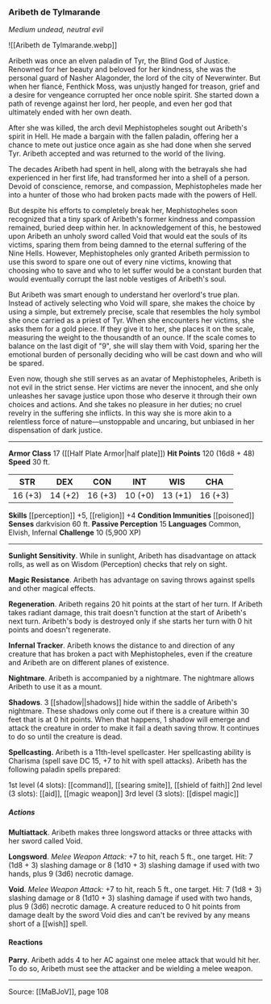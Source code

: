 ### Aribeth de Tylmarande
_Medium undead, neutral evil_

![[Aribeth de Tylmarande.webp]]

Aribeth was once an elven paladin of Tyr, the Blind God of Justice. Renowned for her beauty and beloved for her kindness, she was the personal guard of Nasher Alagonder, the lord of the city of Neverwinter. But when her fiancé, Fenthick Moss, was unjustly hanged for treason, grief and a desire for vengeance corrupted her once noble spirit. She started down a path of revenge against her lord, her people, and even her god that ultimately ended with her own death.

After she was killed, the arch devil Mephistopheles sought out Aribeth's spirit in Hell. He made a bargain with the fallen paladin, offering her a chance to mete out justice once again as she had done when she served Tyr. Aribeth accepted and was returned to the world of the living.

The decades Aribeth had spent in hell, along with the betrayals she had experienced in her first life, had transformed her into a shell of a person. Devoid of conscience, remorse, and compassion, Mephistopheles made her into a hunter of those who had broken pacts made with the powers of Hell.

But despite his efforts to completely break her, Mephistopheles soon recognized that a tiny spark of Aribeth's former kindness and compassion remained, buried deep within her. In acknowledgement of this, he bestowed upon Aribeth an unholy sword called Void that would eat the souls of its victims, sparing them from being damned to the eternal suffering of the Nine Hells. However, Mephistopheles only granted Aribeth permission to use this sword to spare one out of every nine victims, knowing that choosing who to save and who to let suffer would be a constant burden that would eventually corrupt the last noble vestiges of Aribeth's soul.

But Aribeth was smart enough to understand her overlord's true plan. Instead of actively selecting who Void will spare, she makes the choice by using a simple, but extremely precise, scale that resembles the holy symbol she once carried as a priest of Tyr. When she encounters her victims, she asks them for a gold piece. If they give it to her, she places it on the scale, measuring the weight to the thousandth of an ounce. If the scale comes to balance on the last digit of "9", she will slay them with Void, sparing her the emotional burden of personally deciding who will be cast down and who will be spared.

Even now, though she still serves as an avatar of Mephistopheles, Aribeth is not evil in the strict sense. Her victims are never the innocent, and she only unleashes her savage justice upon those who deserve it through their own choices and actions. And she takes no pleasure in her duties; no cruel revelry in the suffering she inflicts. In this way she is more akin to a relentless force of nature—unstoppable and uncaring, but unbiased in her dispensation of dark justice.



---

**Armor Class** 17 ([[Half Plate Armor|half plate]])
**Hit Points** 120 (16d8 + 48)
**Speed** 30 ft.

| STR     | DEX     | CON     | INT     | WIS     | CHA     |
|---------|---------|---------|---------|---------|---------|
| 16 (+3) | 14 (+2) | 16 (+3) | 10 (+0) | 13 (+1) | 16 (+3) |

**Skills** [[perception]] +5, [[religion]] +4
**Condition Immunities** [[poisoned]]
**Senses** darkvision 60 ft.
**Passive Perception** 15
**Languages** Common, Elvish, Infernal
**Challenge** 10 (5,900 XP)

---

**Sunlight Sensitivity**. While in sunlight, Aribeth has disadvantage on attack rolls, as well as on Wisdom (Perception) checks that rely on sight.

**Magic Resistance**. Aribeth has advantage on saving throws against spells and other magical effects.

**Regeneration**. Aribeth regains 20 hit points at the start of her turn. If Aribeth takes radiant damage, this trait doesn't function at the start of Aribeth's next turn. Aribeth's body is destroyed only if she starts her turn with 0 hit points and doesn't regenerate.

**Infernal Tracker**. Aribeth knows the distance to and direction of any creature that has broken a pact with Mephistopheles, even if the creature and Aribeth are on different planes of existence.

**Nightmare**. Aribeth is accompanied by a nightmare. The nightmare allows Aribeth to use it as a mount.

**Shadows**. 3 [[shadow||shadows]] hide within the saddle of Aribeth's nightmare. These shadows only come out if there is a creature within 30 feet that is at 0 hit points. When that happens, 1 shadow will emerge and attack the creature in order to make it fail a death saving throw. It continues to do so until the creature is dead.

**Spellcasting.** Aribeth is a 11th-level spellcaster. Her spellcasting ability is Charisma (spell save DC 15, +7 to hit with spell attacks). Aribeth has the following paladin spells prepared:

1st level (4 slots): [[command]], [[searing smite]], [[shield of faith]]
2nd level (3 slots): [[aid]], [[magic weapon]]
3rd level (3 slots): [[dispel magic]]

##### Actions
**Multiattack**. Aribeth makes three longsword attacks or three attacks with her sword called Void.

**Longsword**. _Melee Weapon Attack:_ +7 to hit, reach 5 ft., one target. Hit: 7 (1d8 + 3) slashing damage or 8 (1d10 + 3) slashing damage if used with two hands, plus 9 (3d6) necrotic damage.

**Void**. _Melee Weapon Attack:_ +7 to hit, reach 5 ft., one target. Hit: 7 (1d8 + 3) slashing damage or 8 (1d10 + 3) slashing damage if used with two hands, plus 9 (3d6) necrotic damage. A creature reduced to 0 hit points from damage dealt by the sword Void dies and can't be revived by any means short of a [[wish]] spell.

#### Reactions
**Parry**. Aribeth adds 4 to her AC against one melee attack that would hit her. To do so, Aribeth must see the attacker and be wielding a melee weapon.


---

Source: [[MaBJoV]], page 108